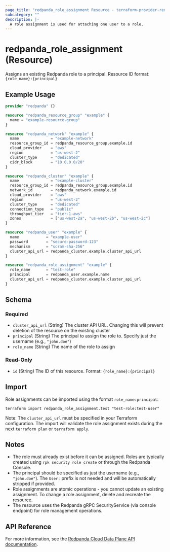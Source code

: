 ```yaml
---
page_title: "redpanda_role_assignment Resource - terraform-provider-redpanda"
subcategory: ""
description: |-
  A role assignment is used for attaching one user to a role.
---
```


# redpanda_role_assignment (Resource)

Assigns an existing Redpanda role to a principal. Resource ID format: `{role_name}:{principal}`

## Example Usage

```terraform
provider "redpanda" {}

resource "redpanda_resource_group" "example" {
  name = "example-resource-group"
}

resource "redpanda_network" "example" {
  name              = "example-network"
  resource_group_id = redpanda_resource_group.example.id
  cloud_provider    = "aws"
  region            = "us-west-2"
  cluster_type      = "dedicated"
  cidr_block        = "10.0.0.0/20"
}

resource "redpanda_cluster" "example" {
  name              = "example-cluster"
  resource_group_id = redpanda_resource_group.example.id
  network_id        = redpanda_network.example.id
  cloud_provider    = "aws"
  region            = "us-west-2"
  cluster_type      = "dedicated"
  connection_type   = "public"
  throughput_tier   = "tier-1-aws"
  zones             = ["us-west-2a", "us-west-2b", "us-west-2c"]
}

resource "redpanda_user" "example" {
  name            = "example-user"
  password        = "secure-password-123"
  mechanism       = "scram-sha-256"
  cluster_api_url = redpanda_cluster.example.cluster_api_url
}

resource "redpanda_role_assignment" "example" {
  role_name       = "test-role"
  principal       = redpanda_user.example.name
  cluster_api_url = redpanda_cluster.example.cluster_api_url
}
```

<!-- schema generated by tfplugindocs -->
## Schema

### Required

- `cluster_api_url` (String) The cluster API URL. Changing this will prevent deletion of the resource on the existing cluster
- `principal` (String) The principal to assign the role to. Specify just the username (e.g., `"john.doe"`)
- `role_name` (String) The name of the role to assign

### Read-Only

- `id` (String) The ID of this resource. Format: `{role_name}:{principal}`

## Import

Role assignments can be imported using the format `role_name:principal`:

```shell
terraform import redpanda_role_assignment.test "test-role:test-user"
```

Note: The `cluster_api_url` must be specified in your Terraform configuration. The import will validate the role assignment exists during the next `terraform plan` or `terraform apply`.

## Notes

- The role must already exist before it can be assigned. Roles are typically created using `rpk security role create` or through the Redpanda Console.
- The principal should be specified as just the username (e.g., `"john.doe"`). The `User:` prefix is not needed and will be automatically stripped if provided.
- Role assignments are atomic operations - you cannot update an existing assignment. To change a role assignment, delete and recreate the resource.
- The resource uses the Redpanda gRPC SecurityService (via console endpoint) for role management operations.

## API Reference

For more information, see the [Redpanda Cloud Data Plane API documentation](https://docs.redpanda.com/api/cloud-dataplane-api/).